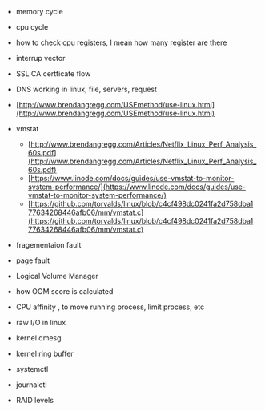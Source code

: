 * memory cycle
* cpu cycle
* how to check cpu registers, I mean how many register are there
* interrup vector
* SSL CA certficate flow
* DNS working in linux, file, servers, request
* [http://www.brendangregg.com/USEmethod/use-linux.html](http://www.brendangregg.com/USEmethod/use-linux.html)
* vmstat
    * [http://www.brendangregg.com/Articles/Netflix_Linux_Perf_Analysis_60s.pdf](http://www.brendangregg.com/Articles/Netflix_Linux_Perf_Analysis_60s.pdf)
    * [https://www.linode.com/docs/guides/use-vmstat-to-monitor-system-performance/](https://www.linode.com/docs/guides/use-vmstat-to-monitor-system-performance/)
    * [https://github.com/torvalds/linux/blob/c4cf498dc0241fa2d758dba177634268446afb06/mm/vmstat.c](https://github.com/torvalds/linux/blob/c4cf498dc0241fa2d758dba177634268446afb06/mm/vmstat.c)

* fragementaion fault
* page fault
* Logical Volume Manager
* how OOM score is calculated
* CPU affinity , to move running process, limit process, etc
* raw I/O in linux
* kernel dmesg
* kernel ring buffer
* systemctl
* journalctl
* RAID levels